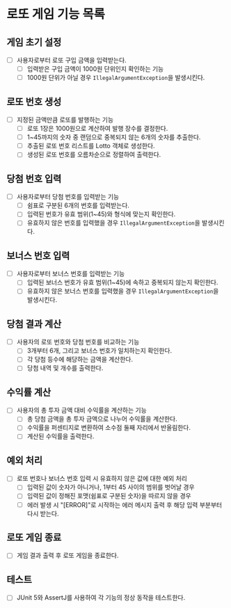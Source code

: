 # 로또 게임 기능 목록

## 게임 초기 설정
- [ ] 사용자로부터 로또 구입 금액을 입력받는다.
    - [ ] 입력받은 구입 금액이 1000원 단위인지 확인하는 기능
    - [ ] 1000원 단위가 아닐 경우 `IllegalArgumentException`을 발생시킨다.

## 로또 번호 생성
- [ ] 지정된 금액만큼 로또를 발행하는 기능
    - [ ] 로또 1장은 1000원으로 계산하여 발행 장수를 결정한다.
    - [ ] 1~45까지의 숫자 중 랜덤으로 중복되지 않는 6개의 숫자를 추출한다.
    - [ ] 추출된 로또 번호 리스트를 Lotto 객체로 생성한다.
    - [ ] 생성된 로또 번호를 오름차순으로 정렬하여 출력한다.

## 당첨 번호 입력
- [ ] 사용자로부터 당첨 번호를 입력받는 기능
    - [ ] 쉼표로 구분된 6개의 번호를 입력받는다.
    - [ ] 입력된 번호가 유효 범위(1~45)와 형식에 맞는지 확인한다.
    - [ ] 유효하지 않은 번호를 입력했을 경우 `IllegalArgumentException`을 발생시킨다.

## 보너스 번호 입력
- [ ] 사용자로부터 보너스 번호를 입력받는 기능
    - [ ] 입력된 보너스 번호가 유효 범위(1~45)에 속하고 중복되지 않는지 확인한다.
    - [ ] 유효하지 않은 보너스 번호를 입력했을 경우 `IllegalArgumentException`을 발생시킨다.

## 당첨 결과 계산
- [ ] 사용자의 로또 번호와 당첨 번호를 비교하는 기능
    - [ ] 3개부터 6개, 그리고 보너스 번호가 일치하는지 확인한다.
    - [ ] 각 당첨 등수에 해당하는 금액을 계산한다.
    - [ ] 당첨 내역 및 개수를 출력한다.

## 수익률 계산
- [ ] 사용자의 총 투자 금액 대비 수익률을 계산하는 기능
    - [ ] 총 당첨 금액을 총 투자 금액으로 나누어 수익률을 계산한다.
    - [ ] 수익률을 퍼센티지로 변환하여 소수점 둘째 자리에서 반올림한다.
    - [ ] 계산된 수익률을 출력한다.

## 예외 처리
- [ ] 로또 번호나 보너스 번호 입력 시 유효하지 않은 값에 대한 예외 처리
    - [ ] 입력된 값이 숫자가 아니거나, 1부터 45 사이의 범위를 벗어날 경우
    - [ ] 입력된 값이 정해진 포맷(쉼표로 구분된 숫자)을 따르지 않을 경우
    - [ ] 에러 발생 시 "[ERROR]"로 시작하는 에러 메시지 출력 후 해당 입력 부분부터 다시 받는다.

## 로또 게임 종료
- [ ] 게임 결과 출력 후 로또 게임을 종료한다.

## 테스트
- [ ] JUnit 5와 AssertJ를 사용하여 각 기능의 정상 동작을 테스트한다.